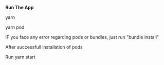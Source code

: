 **Run The App**

yarn

yarn pod

IF you face any error regarding pods or bundles, just run "bundle install"

After successfull installation of pods

Run yarn start

